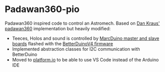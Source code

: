 ﻿# Padawan360-pio

Padawan360 inspired code to control an Astromech.
Based on [Dan Kraus' padawan360](https://github.com/dankraus/padawan360) implementation but heavily modified:
- Teeces, Holos and sound is controlled by [MarcDuino master and slave boards](https://www.curiousmarc.com/r2-d2/marcduino-system) flashed with the [BetterDuinoV4 firmware](https://github.com/RasmusAaen/BetterDuinoFirmwareV4)
- Implemented abstraction classes for I2C communication with BetterDuino
- Moved to [platform.io](https://platformio.org/) to be able to use VS Code instead of the Arduino IDE

